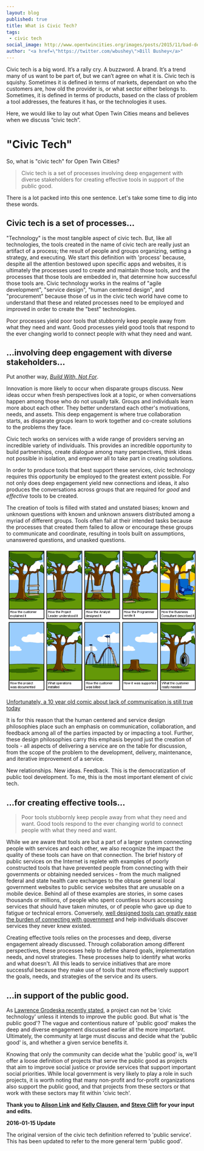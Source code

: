 ```yaml
---
layout: blog
published: true
title: What is Civic Tech? 
tags: 
 - civic tech 
social_image: http://www.opentwincities.org/images/posts/2015/11/bad-development.png 
author: "<a href=\"https://twitter.com/wbushey\">Bill Bushey</a>"
---
```


Civic tech is a big word. It’s a rally cry. A buzzword. A brand. It’s a trend 
many of us want to be part of, but we can’t agree on what it is. Civic tech is 
squishy. Sometimes it is defined in terms of markets, dependant on who the 
customers are, how old the provider is, or what sector either belongs to. 
Sometimes, it is defined in terms of products, based on the class of problem a
tool addresses, the features it has, or the technologies it uses.

Here, we would like to lay out what Open Twin Cities means and believes when we 
discuss “civic tech”.

"Civic Tech"
============

So, what is "civic tech" for Open Twin Cities?

> Civic tech is a set of processes involving deep engagement with diverse 
> stakeholders for creating effective tools in support of the public good.

There is a lot packed into this one sentence. Let's take some time to dig into 
these words.

## Civic tech is a set of processes...

"Technology" is the most tangible aspect of civic tech. But, like all 
technologies, the tools created in the name of civic tech are really just an 
artifact of a process; the result of people and groups organizing, setting a 
strategy, and executing. We start this definition with 'process' because, 
despite all the attention bestowed upon specific apps and websites, it is 
ultimately the processes used to create and maintain those tools, and the 
processes that those tools are embedded in, that determine how successful those
tools are. Civic technology works in the realms of "agile development",
"service design", "human centered design", and "procurement" because those of
us in the civic tech world have come to understand that these and related
processes need to be employed and improved in order to create the "best"
technologies.

Poor processes yield poor tools that stubbornly keep people away from what they 
need and want. Good processes yield good tools that respond to the ever 
changing world to connect people with what they need and want.

## ...involving deep engagement with diverse stakeholders...

Put another way, *[Build With, Not For][1]*.

Innovation is more likely to occur when disparate groups discuss. New ideas 
occur when fresh perspectives look at a topic, or when conversations happen 
among those who do not usually talk. Groups and individuals learn more about 
each other. They better understand each other's motivations, needs, and assets. 
This deep engagement is where true collaboration starts, as disparate groups 
learn to work together and co-create solutions to the problems they face.

Civic tech works on services with a wide range of providers serving an 
incredible variety of individuals. This provides an incredible opportunity to 
build partnerships, create dialogue among many perspectives, think ideas not 
possible in isolation, and empower all to take part in creating solutions.

In order to produce tools that best support these services, civic technology 
requires this opportunity be employed to the greatest extent possible. For not
only does deep engagement yield new connections and ideas, it also produces
the conversations across groups that are required for *good* and *effective*
tools to be created.

The creation of tools is filled with stated and unstated biases; known and 
unknown questions with known and unknown answers distributed among a myriad of 
different groups. Tools often fail at their intended tasks because the 
processes that created them failed to allow or encourage these groups to 
communicate and coordinate, resulting in tools built on assumptions, unanswered
questions, and unasked questions.

![A cartoon portraying how different parties in a development understand a problem](/images/posts/2015/11/bad-development.png)
<caption><a href="http://blog.codinghorror.com/on-software-engineering/">Unfortunately, a 10 year old comic about lack of communication is still true today</a></caption>

It is for this reason that the human centered and service design philosophies 
place such an emphasis on communication, collaboration, and feedback among all
of the parties impacted by or impacting a tool. Further, these design
philosophies carry this emphasis beyond just the creation of tools - all aspects
of delivering a service are on the table for discussion, from the scope of the
problem to the development, delivery, maintenance, and iterative improvement of
a service.

New relationships. New ideas. Feedback. This is the democratization of public
tool development. To me, this is the most important element of civic tech.

## ...for creating effective tools...

> Poor tools stubbornly keep people away from what they need and want. 
> Good tools respond to the ever changing world to connect people with what 
> they need and want.

While we are aware that tools are but a part of a larger system connecting
people with services and each other, we also recognize the impact the quality
of these tools can have on that connection. The brief history of public
services on the Internet is replete with examples of poorly constructed tools
that have prevented people from connecting with their governments or obtaining
needed services - from the much maligned federal and state health care
exchanges to the obtuse general local government websites to public service
websites that are unusable on a mobile device. Behind all of these examples are
stories, in some cases thousands or millions, of people who spent countless
hours accessing services that should have taken minutes, or of people who gave
up due to fatigue or technical errors. Conversely, 
[well designed tools can greatly ease the burden of connecting with government][2]
and help individuals discover services they never knew existed.

Creating effective tools relies on the processes and deep, diverse engagement 
already discussed. Through collaboration among different perspectives, these 
processes help to define shared goals, implementation needs, and novel 
strategies. These processes help to identify what works and what doesn't. All 
this leads to service initiatives that are more successful because they make 
use of tools that more effectively support the goals, needs, and strategies of 
the service and its users.

## ...in support of the public good.

As [Lawrence Grodeska recently stated][3], a project can not be 'civic
technology' unless it intends to improve the public good. But what is 'the
public good'? The vague and contentious nature of 'public good' makes the deep
and diverse engagement discussed earlier all the more important. Ultimately,
the community at large must discuss and decide what the 'public good' is, and
whether a given service benefits it.

Knowing that only the community can decide what the 'public good' is, we'll 
offer a loose definition of projects that serve the public good as projects 
that aim to improve social justice or provide services that support important 
social priorities. While local government is very likely to play a role in such 
projects, it is worth noting that many non-profit and for-profit organizations 
also support the public good, and that projects from these sectors or that work 
with these sectors may fit within 'civic tech'.

**Thank you to [Alison Link](https://twitter.com/linkalis) and
[Kelly Clausen](https://twitter.com/cre8ivecubed), and
[Steve Clift](https://twitter.com/democracy) for your input and edits.**

**2016-01-15 Update**

The original version of the civic tech definition referred to 'public service'.
This has been updated to refer to the more general term 'public good'.

 [1]: http://www.buildwith.org/
 [2]: https://www.youtube.com/watch?v=ZR5JMxp-ejw
 [3]: https://medium.com/@grodeska/civictech-primer-what-is-civic-tech-7ea788e766d3#.wgherslwq
